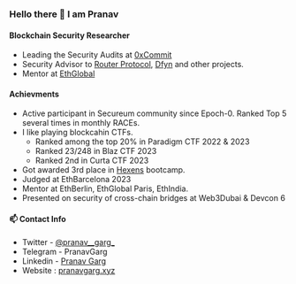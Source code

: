 ### Hello there 👋 I am Pranav

#### Blockchain Security Researcher

- Leading the Security Audits at [0xCommit](https://www.0xcommit.com/)
- Security Advisor to [Router Protocol](https://www.routerprotocol.com/), [Dfyn](https://dfyn.network/) and other projects.<br>
- Mentor at [EthGlobal](https://ethglobal.com/)<br>

#### Achievments
- Active participant in Secureum community since Epoch-0. Ranked Top 5 several times in monthly RACEs.
- I like playing blockcahin CTFs.
   - Ranked among the top 20% in Paradigm CTF 2022 & 2023
   - Ranked 23/248 in Blaz CTF 2023
   - Ranked 2nd in Curta CTF 2023
- Got awarded 3rd place in [Hexens](https://twitter.com/hexensio) bootcamp.
- Judged at EthBarcelona 2023
- Mentor at EthBerlin, EthGlobal Paris, EthIndia.
- Presented on security of cross-chain bridges at Web3Dubai & Devcon 6


#### 📫 Contact Info

* Twitter - [@pranav__garg_](https://twitter.com/pranav__garg_)
* Telegram - PranavGarg
* Linkedin - [Pranav Garg](https://www.linkedin.com/in/pranav-garg022/)
* Website : [pranavgarg.xyz](https://www.pranavgarg.xyz/)
